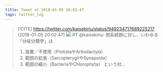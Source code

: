 ```yaml
---
title: Tweet at 2018-01-05 20:02:47
tags: twitter_log
---
```


> [!CITE] https://twitter.com/kaisekiriu/status/949234717689225217 (2018-01-05 20:02:47)
> ![](https://twitter.com/kaisekiriu/status/949234717689225217)
> RT @kaisekiriu: 側系統群に対し、いわゆる「分岐分類学」は
> 1. 放置／不使用（ProtistaやArtiodactyla）
> 2. 範囲の拡張（SarcopterygiiやSynapsida）
> 3. 範囲の縮小（BacteriaやChlorophyta）
> という対…
